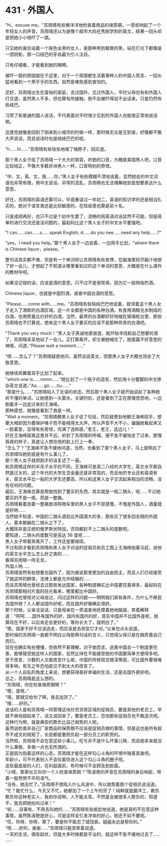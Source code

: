 # 431 · 外国人

"hi，excuse
me。"苏雨晴有些懒洋洋地检查着商品的保质期，一旁却响起了一个年轻女人的声音，苏雨晴还以为是哪个超市大妈在秀刚学到的英文，结果一回头却是把她小小地吓了一跳。

只见她的身后站着一个肤色全黑的女人，是那种黑到极致的黑，站在灯光下都像是一团阴影，那一口结巴的牙齿最为引人注目。

只有仔细看，才能看到她的眼睛。

被吓一跳的原因就在于这里，对于一个周围都生活着黄种人的中国人而言，一回头猛地看到一个黑乎乎的东西，自然是难免感到害怕的。

还好，苏雨晴出生在富裕的家庭，去过国外，见过外国人，平时父母也有和外国人打交道，虽然黑人不多，但也算有所接触，倒不会被吓得说不出话来，只是仍然有些结巴。

习惯了和普通的国人说话，不代表面对平时很少见到的外国人也能很正常地说话嘛。

这感觉就像是回到了刚来到小城市的时候一样，那时候无论是见到谁，好像都不敢大声说话，而且说话时也是结结巴巴的呢。

“h……hi……”苏雨晴有些怯怯地缩了缩脖子，回应道。

那个黑人女子给了苏雨晴一个大大的笑容，听她的口音，大概是美国黑人吧，口音比较纯正，不像大多数非洲黑人一样，口音特别的奇怪。

“中、文，英、文，我……你。”黑人女子有些模糊不清地说着，显然她会的中文词语也非常有限，用中文说话，非常的混乱，苏雨晴也无法理解她到底想要表达什么意思。

好在，苏雨晴的英语还算可以，毕竟重读过一年初二，英语的知识学的还是相当扎实的，她对于语言类还是比较敏感的，在班级里也算是前十名。

只是成绩再好，也只不过是个初中生罢了，流畅的用英语对话显然不可能，但是简单的进行交流还是没问题的，最起码比这个黑人女子的中文水平要强吧。

"I can……can……s……speak English, d……do you nee……need
any help……?"

“yes，I need you help。”那个黑人女子一边说着，一边用手比划，"where there
is Chinese liquor，please。"

整句话其实都不难，但是有一个单词却让苏雨晴有些发愣，在脑海里绞尽脑汁地想了好一会儿，才想起了不知道从哪里看到过的这个单词的意思，大概是在什么课外的教材中吧。

如果没记错的话，应该是酒的意思，只不过不是很常用，因为它一般特指烈酒。

Chinese liquor，也就是中国烈酒，或者中国白酒的意思。

"Please……come
with……me。"苏雨晴有些结结巴巴地说着，就领着这个黑人女子走入了酒柜的白酒区域，这一片全都是中国的各种白酒，有食用酒精兑水制成的白酒，也用质量比价好的白酒，当然，最贵的白酒都好好地缩在玻璃柜台里，那些苏雨晴也不打算说，想来这个黑人女子要买的应该不是那种昂贵的白酒吧。

"Thank you very
much！“黑人女子真诚地感谢道，就开始寻找起自己想要的酒了，苏雨晴呆呆地站了一会儿，正打算离开，却又被她喊住了，她面露不好意思的神情，问道，”Please
wait a moment……"

“唔……怎么了？”苏雨晴疑惑地问，虽然没说英文，但那黑人女子大概也领会了大致意思。

她继续挥舞着双手比划了起来。\
"which one
is……mmm……“她比划了一个瓶子的造型，然后用十分蹩脚的中文掺杂英文说道，”Aa……go……tiu……"\
“那是什么……”苏雨晴陷入了无语的状态，然后那个黑人女子就开始说起了各种她听不懂的单词，让她感到一头雾水，关键时刻，还是看到了正在那慢悠悠地，一边剔着牙一边走过来的王海峰。\
那种感觉，就像是看到了救星一样。\
"Wait a
moment。“苏雨晴朝黑人女子说了句话，然后就使劲地朝王海峰招手，想要大喊却因为要保护嗓子而不能喊得太大声，所以声音不大不小，偏偏她看起来又一脸着急，显得有些奇怪，充满了违和感，”老王，老王，这边儿！"\
好在王海峰距离这里并不远，听到了苏雨晴的呼喊，便不急不缓地走了过来，那慢吞吞的样子，真是让人想往他的脸上打上一拳。\
“怎么了？”王海峰不急不缓地问道，当然，也看到了那个黑人女子，马上就明白了苏雨晴叫她到底是有什么事儿了。\
那个黑人女子就把刚才的话复述了一遍。\
和苏雨晴这样的半吊子水平的不同，王海峰可是真二八经的大学生，英文水平那自然是过关的，这个年代的大学生含金量还是非常高的，而且他的专业还和英语有关，英文水平比一般的大学生还要高，所以和这黑人女子交流起来相当的流畅，没有任何的问题。\
最后，王海峰总算是帮她找到了要买的东西，其实就是一瓶二锅头，呃……不过她要买的不是一瓶，而是一整箱。\
苏雨晴看着抱着一整箱放进购物车里的黑人女子不禁感慨，不愧是外国人，酒量就是好呐……\
当然她不知道，中国的二锅头酒劲比外国酒大的多，那些买了很多回去喝的外国人，基本都躺在二锅头之下了。\
大概除非是正统的俄罗斯伏特加，否则都赶不上二锅头的度数吧。\
要知道，二锅头的度数可是高达 56 度呢……\
黑人女子带着笑离开了，工作还是要继续。\
不过有刚才看到苏雨晴和黑人女子对话的促销员和员工围上王海峰拍着马屁，说他的英文水平怎么怎么好之类的……\
看得苏雨晴一阵无言。\
外国人呐……\
苏雨晴突然有些想要去国外了，因为据说那里更加的自由民主，而且人们已经接受了她这样的群体，法律上都是允许结婚的……\
而且苏雨晴也曾经去过那些发达国家，各种制度确实比中国要完善得多，最起码在苏雨晴那相对片面的目光看来，哪里都比中国好。\
苏雨晴也曾经对父母说过，问过这样的问题——明明我们家有条件，为什么不移民去国外呀？人人都说国外好呢，而且国外好像确实很好。\
那个时候，父亲没说话，只是母亲在一旁温柔地抚摸着她地脑袋，笑着解释道：“呵呵……国外有国外的好，国内有国内的好，其实中国并不比国外差呢，就算现在不好，以后肯定会更好的，等你长大了，就明白了。”\
“嗯，国家不好不应该逃走，而应该是去改变它才对。”父亲也点头说道。\
那时候的苏雨晴一直都不明白父母那两句话的含义，只觉得父母只是在糊弄着自己而已。\
现在也确实有些懵懂，但依然不甚理解，对于她而言，逃离中国去一个制度更完善，能够接受她这样人的国家，显然比待在不能接受她的中国要简单方便得多吧。\
至于改变，少数的人又能改变什么呢，中国的传统观念根深蒂固，可比国外要艰难得多呐，有生之年恐怕是见不到太大的改变了。\
从一个人自私的角度上来说，想要获得美好幸福的生活，还是去国外更好吧。\
总之，苏雨晴是这么想的。\
“苏雨晴，你在检查保质期啊？”\
“嗯，是呀。”\
“哦，那就交给你了啊，我去加货了。”\
“哦……好的。”\
说话的人是和苏雨晴一同管理这块炒货货架区域的促销员，要是其他的老员工，早就不爽地跳起来了，话又说回来了，要是老员工，恐怕那些促销员也不敢造次吧。\
这种行为啊，就是典型的欺负比自己弱势的人呢。\
虽然说检查非自己厂家商品的保质期不应该是促销员做的事情，但是这也是所有超市不成文的规矩了，长促都是要担负起一部分员工的职责的。\
当然啦，苏雨晴不会在意这些小事儿，吃亏并不是什么坏事儿嘛，而且她本来就没什么事做，多做一点也无所谓的。\
正是因为抱着这样的心态，苏雨晴才能在这样勾心斗角的环境中独善其身吧。\
年龄小，可不代表别人不会拉着你进入这个勾心斗角的圈子呢。\
这些最底层的人们，在利益面前，有时候可不会顾及到脸面。\
“小晴，那家伙又叫你一个人检查保质期？”陈淑艳的声音在苏雨晴的身后响起，带着一股愤愤不平的语气。\
“没有，她去忙了。”苏雨晴不想陷入什么风波中，所以就帮着那个促销员说话道。\
“忙？能忙什么，今天又不忙，她都加了一个上午的货了！纯粹就是磨洋工，欺负欺负你这种老实人，我和你说啊，人不能太乖，不然是会被很多人欺负的，知道不，我去把她给叫过来！”\
“呃……没事啦，不用去叫她的……”苏雨晴有些尴尬地说道，她是真的不在意这种事情，虽然陈淑艳是好心，可是这样会引发冲突的好心，她还不如不要呢。\
“哎，你呀，你呀，算了，要是你不能忍了就找我，姐姐永远是帮你的。”\
“唔……好的，谢谢……”苏雨晴只能苦笑着说道。\
一天的生活，偶有起伏，但是大多时候都是平淡的，就这样不急不缓地过去了……\
……

